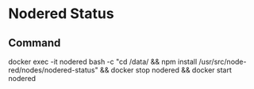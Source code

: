 # Nodered Status

## Command
docker exec -it nodered bash -c "cd /data/ && npm install /usr/src/node-red/nodes/nodered-status" && docker stop nodered && docker start nodered